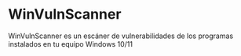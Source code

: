 # WinVulnScanner
WinVulnScanner es un escáner de vulnerabilidades de los programas instalados en tu equipo Windows 10/11
